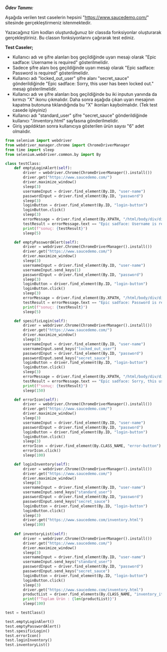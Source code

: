 ***Ödev Tanımı:***

Aşağıda verilen test caselerin hepsini "https://www.saucedemo.com/" sitesinde gerçekleştirmeniz istenmektedir.

Yazacağınız tüm kodları oluşturduğunuz bir classda fonksiyonlar oluşturarak gerçekleştiriniz. Bu classın fonksiyonlarını çağırarak test ediniz.

**Test Caseler;**
- Kullanıcı adı ve şifre alanları boş geçildiğinde uyarı mesajı olarak "Epic sadface: Username is required" gösterilmelidir.
- Sadece şifre alanı boş geçildiğinde uyarı mesajı olarak "Epic sadface: Password is required" gösterilmelidir.
- Kullanıcı adı "locked_out_user" şifre alanı "secret_sauce" gönderildiğinde "Epic sadface: Sorry, this user has been locked out." mesajı gösterilmelidir.
- Kullanıcı adı ve şifre alanları boş geçildiğinde bu iki inputun yanında da kırmızı "X" ikonu çıkmalıdır. Daha sonra aşağıda çıkan uyarı mesajının kapatma butonuna tıklandığında bu "X" ikonları kaybolmalıdır. (Tek test casede işleyiniz)
- Kullanıcı adı "standard_user" şifre "secret_sauce" gönderildiğinde kullanıcı "/inventory.html" sayfasına gönderilmelidir.
- Giriş yapıldıktan sonra kullanıcıya gösterilen ürün sayısı "6" adet olmalıdır.


```python
from selenium import webdriver
from webdriver_manager.chrome import ChromeDriverManager
from time import sleep
from selenium.webdriver.common.by import By

```
```python
class testClass:
    def emptyLoginAlert(self):
        driver = webdriver.Chrome(ChromeDriverManager().install())
        driver.get("https://www.saucedemo.com/")
        driver.maximize_window()
        sleep(3)
        usernameInput = driver.find_element(By.ID, "user-name")
        passwordInput = driver.find_element(By.ID, "password")
        sleep(3)
        loginButton = driver.find_element(By.ID, "login-button")
        loginButton.click()
        sleep(3)
        errorMessage = driver.find_element(By.XPATH, "/html/body/div/div/div[2]/div[1]/div/div/form/div[3]/h3")
        testResult = errorMessage.text == "Epic sadface: Username is required" 
        print(f"sonuç: {testResult}")
        sleep(5)

    def emptyPasswordAlert(self):
        driver = webdriver.Chrome(ChromeDriverManager().install())
        driver.get("https://www.saucedemo.com/")
        driver.maximize_window()
        sleep(3)
        usernameInput = driver.find_element(By.ID, "user-name")
        usernameInput.send_keys(1)
        passwordInput = driver.find_element(By.ID, "password")
        sleep(3)
        loginButton = driver.find_element(By.ID, "login-button")
        loginButton.click()
        sleep(3)
        errorMessage = driver.find_element(By.XPATH, "/html/body/div/div/div[2]/div[1]/div/div/form/div[3]/h3")
        testResult = errorMessage.text == "Epic sadface: Password is required"
        print(f"sonuç: {testResult}")
        sleep(5)

    def spesificLogin(self):
        driver = webdriver.Chrome(ChromeDriverManager().install())
        driver.get("https://www.saucedemo.com/")
        driver.maximize_window()
        sleep(3)
        usernameInput = driver.find_element(By.ID, "user-name")
        usernameInput.send_keys("locked_out_user")
        passwordInput = driver.find_element(By.ID, "password")
        passwordInput.send_keys("secret_sauce")
        loginButton = driver.find_element(By.ID, "login-button")
        loginButton.click()
        sleep(3)
        errorMessage = driver.find_element(By.XPATH, "/html/body/div/div/div[2]/div[1]/div/div/form/div[3]/h3")
        testResult = errorMessage.text == "Epic sadface: Sorry, this user has been locked out."
        print(f"sonuç: {testResult}")
        sleep(150)

    def errorIcon(self):
        driver = webdriver.Chrome(ChromeDriverManager().install())
        driver.get("https://www.saucedemo.com/")    
        driver.maximize_window()
        sleep(3)
        usernameInput = driver.find_element(By.ID, "user-name")
        passwordInput = driver.find_element(By.ID, "password")
        loginButton = driver.find_element(By.ID, "login-button")
        loginButton.click()
        sleep(3)
        errorIcon = driver.find_element(By.CLASS_NAME, "error-button")
        errorIcon.click()
        sleep(100)

    def loginInventory(self):
        driver = webdriver.Chrome(ChromeDriverManager().install())
        driver.get("https://www.saucedemo.com/")
        driver.maximize_window()
        sleep(3)
        usernameInput = driver.find_element(By.ID, "user-name")
        usernameInput.send_keys("standard_user")   
        passwordInput = driver.find_element(By.ID, "password")
        passwordInput.send_keys("secret_sauce") 
        loginButton = driver.find_element(By.ID, "login-button")
        loginButton.click()
        sleep(3)
        driver.get("https://www.saucedemo.com/inventory.html")
        sleep(100)
        
    def inventoryList(self):
        driver = webdriver.Chrome(ChromeDriverManager().install())
        driver.get("https://www.saucedemo.com/")
        driver.maximize_window()
        sleep(3)
        usernameInput = driver.find_element(By.ID, "user-name")
        usernameInput.send_keys("standard_user")   
        passwordInput = driver.find_element(By.ID, "password")
        passwordInput.send_keys("secret_sauce") 
        loginButton = driver.find_element(By.ID, "login-button")
        loginButton.click()
        sleep(3)
        driver.get("https://www.saucedemo.com/inventory.html")
        productList = driver.find_elements(By.CLASS_NAME, "inventory_item") 
        print(f"Toplam Ürün : {len(productList)}")
        sleep(100)
```
```python
test = testClass()

test.emptyLoginAlert() 
test.emptyPasswordAlert()
test.spesificLogin()
test.errorIcon()
test.loginInventory()
test.inventoryList()
```

